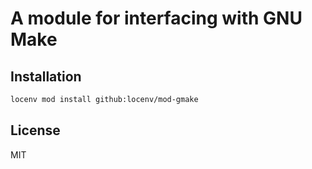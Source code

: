 # A module for interfacing with GNU Make

## Installation

```sh
locenv mod install github:locenv/mod-gmake
```

## License

MIT
